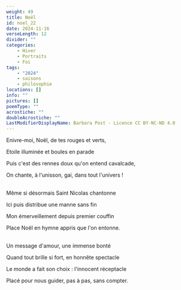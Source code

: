 ```yaml
---
weight: 49
title: Noël
id: noel_22
date: 2024-11-16
verseLength: 12
divider: ""
categories:
    - Hiver
    - Portraits
    - Foi
tags:
    - "2024"
    - saisons
    - philosophie
locations: []
info: ""
pictures: []
poemType: ""
acrostiche: ""
doubleAcrostiche: ""
LastModifierDisplayName: Barbara Post - Licence CC BY-NC-ND 4.0
---
```

Enivre-moi, Noël, de tes rouges et verts,

Etoile illuminée et boules en parade

Puis c'est des rennes doux qu'on entend cavalcade,

On chante, à l'unisson, gai, dans tout l'univers !

 \
Même si désormais Saint Nicolas chantonne

Ici puis distribue une manne sans fin

Mon émerveillement depuis premier couffin

Place Noël en hymne appris que l'on entonne.

 \
Un message d'amour, une immense bonté


Quand tout brille si fort, en honnête spectacle

Le monde a fait son choix : l'innocent réceptacle

Placé pour nous guider, pas à pas, sans compter.
